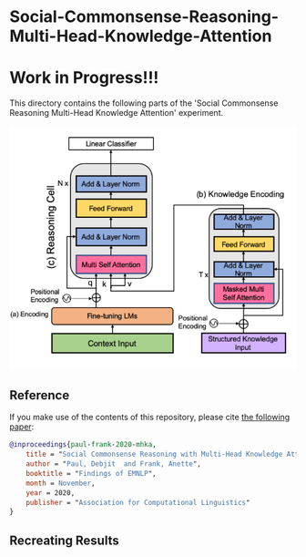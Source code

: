 # Social-Commonsense-Reasoning-Multi-Head-Knowledge-Attention
# Work in Progress!!!

This directory contains the following parts of the 'Social Commonsense Reasoning Multi-Head Knowledge Attention' experiment. 

<p align="center">
  <img src="model_emlp.png" alt="MHKA">
</p>

## Reference

If you make use of the contents of this repository, please cite [the following paper](https://www.aclweb.org/anthology/N19-1368):

```bib
@inproceedings{paul-frank-2020-mhka,
    title = "Social Commonsense Reasoning with Multi-Head Knowledge Attention",
    author = "Paul, Debjit  and Frank, Anette",
    booktitle = "Findings of EMNLP",
    month = November,
    year = 2020,
    publisher = "Association for Computational Linguistics"
}
```

## Recreating Results
